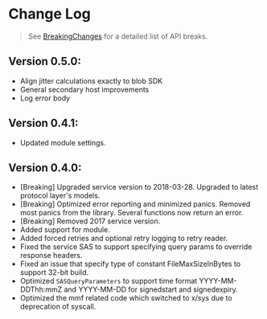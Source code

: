 # Change Log

> See [BreakingChanges](BreakingChanges.md) for a detailed list of API breaks.

## Version 0.5.0:
- Align jitter calculations exactly to blob SDK
- General secondary host improvements
- Log error body

## Version 0.4.1:
- Updated module settings.

## Version 0.4.0:
- [Breaking] Upgraded service version to 2018-03-28. Upgraded to latest protocol layer's models.
- [Breaking] Optimized error reporting and minimized panics. Removed most panics from the library. Several functions now return an error.
- [Breaking] Removed 2017 service version.
- Added support for module.
- Added forced retries and optional retry logging to retry reader.
- Fixed the service SAS to support specifying query params to override response headers.
- Fixed an issue that specify type of constant FileMaxSizeInBytes to support 32-bit build.
- Optimized `SASQueryParameters` to support time format YYYY-MM-DDThh:mmZ and YYYY-MM-DD for signedstart and signedexpiry.
- Optimized the mmf related code which switched to x/sys due to deprecation of syscall.
